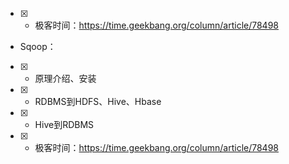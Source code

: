 - [x] - 极客时间：https://time.geekbang.org/column/article/78498

- Sqoop：
- [x]   - 原理介绍、安装
- [x]   - RDBMS到HDFS、Hive、Hbase
- [x]   - Hive到RDBMS

- [x] - 极客时间：https://time.geekbang.org/column/article/78498